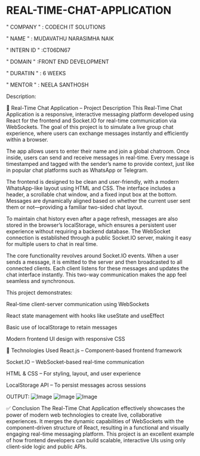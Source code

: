 # REAL-TIME-CHAT-APPLICATION

" COMPANY " : CODECH IT SOLUTIONS

" NAME " : MUDAVATHU NARASIMHA NAIK

" INTERN ID " :CT06DN67

" DOMAIN " :FRONT END DEVELOPMENT

" DURATIIN " : 6 WEEKS

" MENTOR " : NEELA SANTHOSH

Description:

💬 Real-Time Chat Application – Project Description
This Real-Time Chat Application is a responsive, interactive messaging platform developed using React for the frontend and Socket.IO for real-time communication via WebSockets. The goal of this project is to simulate a live group chat experience, where users can exchange messages instantly and efficiently within a browser.

The app allows users to enter their name and join a global chatroom. Once inside, users can send and receive messages in real-time. Every message is timestamped and tagged with the sender’s name to provide context, just like in popular chat platforms such as WhatsApp or Telegram.

The frontend is designed to be clean and user-friendly, with a modern WhatsApp-like layout using HTML and CSS. The interface includes a header, a scrollable chat window, and a fixed input box at the bottom. Messages are dynamically aligned based on whether the current user sent them or not—providing a familiar two-sided chat layout.

To maintain chat history even after a page refresh, messages are also stored in the browser’s localStorage, which ensures a persistent user experience without requiring a backend database. The WebSocket connection is established through a public Socket.IO server, making it easy for multiple users to chat in real time.

The core functionality revolves around Socket.IO events. When a user sends a message, it is emitted to the server and then broadcasted to all connected clients. Each client listens for these messages and updates the chat interface instantly. This two-way communication makes the app feel seamless and synchronous.

This project demonstrates:

Real-time client-server communication using WebSockets

React state management with hooks like useState and useEffect

Basic use of localStorage to retain messages

Modern frontend UI design with responsive CSS

🔧 Technologies Used
React.js – Component-based frontend framework

Socket.IO – WebSocket-based real-time communication

HTML & CSS – For styling, layout, and user experience

LocalStorage API – To persist messages across sessions


OUTPUT:
![Image](https://github.com/user-attachments/assets/aee6bd6b-1d69-4212-8ba0-b3a9a9881b41)
![Image](https://github.com/user-attachments/assets/bfee6c50-2d29-4040-9453-82cd8a0f4b12)
![Image](https://github.com/user-attachments/assets/9bbf636f-e017-4401-b2a0-60603d3a0e1d)



✅ Conclusion
The Real-Time Chat Application effectively showcases the power of modern web technologies to create live, collaborative experiences. It merges the dynamic capabilities of WebSockets with the component-driven structure of React, resulting in a functional and visually engaging real-time messaging platform. This project is an excellent example of how frontend developers can build scalable, interactive UIs using only client-side logic and public APIs.

